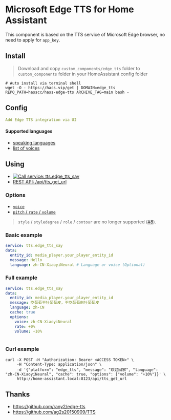 # Microsoft Edge TTS for Home Assistant

This component is based on the TTS service of Microsoft Edge browser, no need to apply for `app_key`.


## Install

> Download and copy `custom_components/edge_tts` folder to `custom_components` folder in your HomeAssistant config folder

```shell
# Auto install via terminal shell
wget -O - https://hacs.vip/get | DOMAIN=edge_tts REPO_PATH=hasscc/hass-edge-tts ARCHIVE_TAG=main bash -
```


## Config

```yaml
Add Edge TTS integration via UI
```

#### Supported languages

- [speaking languages](https://docs.microsoft.com/zh-CN/azure/cognitive-services/speech-service/speech-synthesis-markup?tabs=csharp#adjust-speaking-languages)
- [list of voices](https://github.com/hasscc/hass-edge-tts/blob/29587ecf05ecd9d40269e13d7bd37f7f7f70c874/custom_components/edge_tts/tts.py#L14-L314)


## Using

- [![Call service: tts.edge_tts_say](https://my.home-assistant.io/badges/developer_call_service.svg)](https://my.home-assistant.io/redirect/developer_call_service/?service=tts.edge_tts_say)
- [REST API: /api/tts_get_url](https://www.home-assistant.io/integrations/tts#post-apitts_get_url)

### Options

- [`voice`](https://docs.microsoft.com/zh-CN/azure/cognitive-services/speech-service/speech-synthesis-markup?tabs=csharp#use-multiple-voices)
- [`pitch` / `rate` / `volume`](https://docs.microsoft.com/zh-CN/azure/cognitive-services/speech-service/speech-synthesis-markup?tabs=csharp#adjust-prosody)

> `style` / `styledegree` / `role` / `contour` are no longer supported ([#8](https://github.com/hasscc/hass-edge-tts/issues/8)).

### Basic example

```yaml
service: tts.edge_tts_say
data:
  entity_id: media_player.your_player_entity_id
  message: Hello
  language: zh-CN-XiaoyiNeural # Language or voice (Optional)

```

### Full example

```yaml
service: tts.edge_tts_say
data:
  entity_id: media_player.your_player_entity_id
  message: 吃葡萄不吐葡萄皮，不吃葡萄倒吐葡萄皮
  language: zh-CN
  cache: true
  options:
    voice: zh-CN-XiaoyiNeural
    rate: +0%
    volume: +10%
    
```

### Curl example

```shell
curl -X POST -H "Authorization: Bearer <ACCESS TOKEN>" \
     -H "Content-Type: application/json" \
     -d '{"platform": "edge_tts", "message": "欢迎回家", "language": "zh-CN-XiaoyiNeural", "cache": true, "options": {"volume": "+10%"}}' \
     http://home-assistant.local:8123/api/tts_get_url
```


## Thanks

- https://github.com/rany2/edge-tts
- https://github.com/ag2s20150909/TTS
